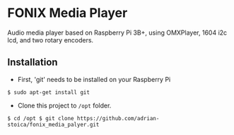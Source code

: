 # FONIX Media Player

Audio media player based on Raspberry Pi 3B+, using OMXPlayer, 1604 i2c lcd, and two rotary encoders.

## Installation

* First, 'git' needs to be installed on your Raspberry Pi

`$ sudo apt-get install git`

* Clone this project to `/opt` folder.

`$ cd /opt
$ git clone https://github.com/adrian-stoica/fonix_media_palyer.git`
